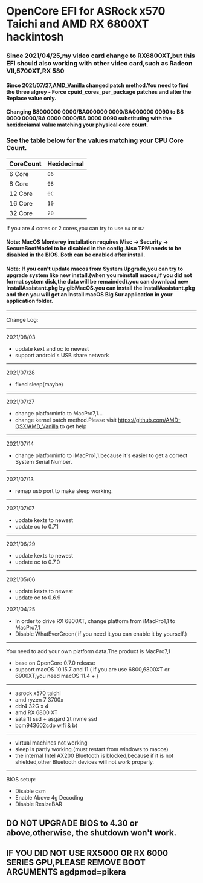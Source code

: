 # OpenCore EFI for ASRock x570 Taichi and AMD RX 6800XT hackintosh

### Since 2021/04/25,my video card change to RX6800XT,but this EFI should also working with other video card,such as Radeon VII,5700XT,RX 580

#### Since 2021/07/27,AMD_Vanilla changed patch method.You need to find the three algrey - Force cpuid_cores_per_package patches and alter the Replace value only.

#### Changing B8000000 0000/BA000000 0000/BA000000 0090 to B8 <CoreCount> 0000 0000/BA <CoreCount> 0000 0000/BA <CoreCount> 0000 0090 substituting <CoreCount> with the hexideciamal value matching your physical core count. 

### See the table below for the values matching your CPU Core Count.

| CoreCount | Hexidecimal|
|--------|---------|
|   6 Core  | `06` |
|   8 Core  | `08` |
|   12 Core | `0C` |
|   16 Core | `10` |
|   32 Core | `20` |

If you are 4 cores or 2 cores,you can try to use `04` or `02`

#### Note: MacOS Monterey installation requires Misc -> Security -> SecureBootModel to be disabled in the config.Also TPM nneds to be disabled in the BIOS. Both can be enabled after install.

#### Note: If you can't update macos from System Upgrade,you can try to upgrade system like new install.(when you reinstall macos,if you did not format system disk,the data will be remainded).you can download new InstallAssistant.pkg by gibMacOS.you can install the InstallAssistant.pkg and then you will get an Install macOS Big Sur application in your application folder.

----

Change Log:

----

2021/08/03
+ update kext and oc to newest
+ support android's USB share network

----

2021/07/28
+ fixed sleep(maybe)

----

2021/07/27
+ change platforminfo to MacPro7,1...
+ change kernel patch method.Please visit https://github.com/AMD-OSX/AMD_Vanilla to get help
----

2021/07/14
+ change platforminfo to iMacPro1,1.because it's easier to get a correct System Serial Number.
----

2021/07/13
+ remap usb port to make sleep working.
----

2021/07/07
+ update kexts to newest
+ update oc to 0.7.1
----

2021/06/29
+ update kexts to newest
+ update oc to 0.7.0
----

2021/05/06
+ update kexts to newest
+ update oc to 0.6.9

2021/04/25
+ In order to drive RX 6800XT, change platform from iMacPro1,1 to MacPro7,1
+ Disable WhatEverGreen( if you need it,you can enable it by yourself.)
----

You need to add your own platform data.The product is MacPro7,1

+ base on OpenCore 0.7.0 release
+ support macOS 10.15.7 and 11 ( if you are use 6800,6800XT or 6900XT,you need macOS 11.4 + )

----
+ asrock x570 taichi
+ amd ryzen 7 3700x
+ ddr4 32G x 4
+ amd RX 6800 XT
+ sata 1t ssd + asgard 2t nvme ssd
+ bcm943602cdp wifi & bt

----
+ virtual machines not working
+ sleep is partly working.(must restart from windows to macos)
+ the internal Intel AX200 Bluetooth is blocked,because if it is not shielded,other Bluetooth devices will not work properly.

----
BIOS setup:
+ Disable csm
+ Enable Above 4g Decoding
+ Disable ResizeBAR

## DO NOT UPGRADE BIOS to 4.30 or above,otherwise, the shutdown won't work.

## IF YOU DID NOT USE RX5000 OR RX 6000 SERIES GPU,PLEASE REMOVE BOOT ARGUMENTS agdpmod=pikera